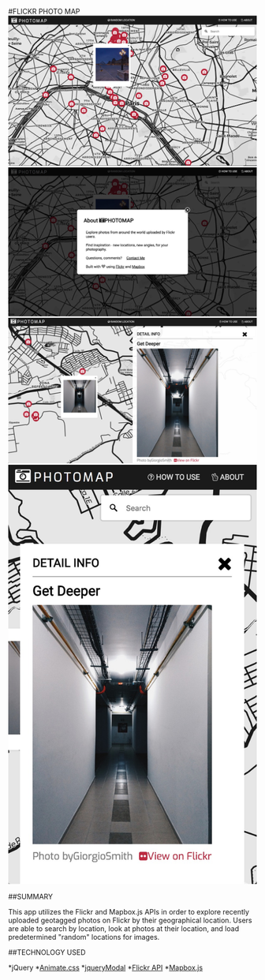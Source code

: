 #FLICKR PHOTO MAP
![SCREENSHOT 1](img/s2.jpg "SCREENSHOT 1")
![SCREENSHOT 2](img/s3.jpg "SCREENSHOT 2")
![SCREENSHOT 3](img/s4.jpg "SCREENSHOT 3")
![SCREENSHOT 3](img/s5.jpg "SCREENSHOT 4")

##SUMMARY

This app utilizes the Flickr and Mapbox.js APIs in order to explore recently uploaded geotagged photos on Flickr by their geographical location. Users are able to search by location, look at photos at their location, and load predetermined "random" locations for images.


##TECHNOLOGY USED

*jQuery
*[Animate.css](https://daneden.github.io/animate.css/)
*[jqueryModal](http://jquerymodal.com/)
*[Flickr API](https://www.flickr.com/services/api/)
*[Mapbox.js](https://www.mapbox.com/mapbox.js/)
